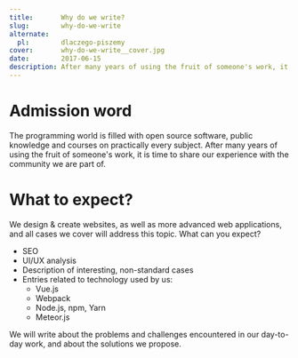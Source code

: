 ```yaml
---
title:       Why do we write?
slug:        why-do-we-write
alternate:
  pl:        dlaczego-piszemy
cover:       why-do-we-write__cover.jpg
date:        2017-06-15
description: After many years of using the fruit of someone's work, it is time to share our experience with the community we are part of.
---
```


# Admission word

The programming world is filled with open source software, public knowledge and courses on practically every subject. After many years of using the fruit of someone's work, it is time to share our experience with the community we are part of.

# What to expect?

We design & create websites, as well as more advanced web applications, and all cases we cover will address this topic. What can you expect?
  - SEO
  - UI/UX analysis
  - Description of interesting, non-standard cases
  - Entries related to technology used by us:
    - Vue.js
    - Webpack
    - Node.js, npm, Yarn
    - Meteor.js

We will write about the problems and challenges encountered in our day-to-day work, and about the solutions we propose.
